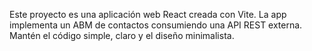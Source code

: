 <!-- Use this file to provide workspace-specific custom instructions to Copilot. For more details, visit https://code.visualstudio.com/docs/copilot/copilot-customization#_use-a-githubcopilotinstructionsmd-file -->

Este proyecto es una aplicación web React creada con Vite. La app implementa un ABM de contactos consumiendo una API REST externa. Mantén el código simple, claro y el diseño minimalista.
